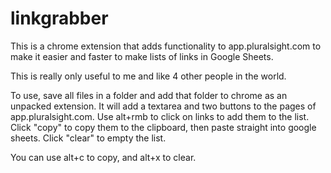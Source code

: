 # linkgrabber
This is a chrome extension that adds functionality to app.pluralsight.com to make it easier and faster to make lists of links in Google Sheets. 

This is really only useful to me and like 4 other people in the world. 

To use, save all files in a folder and add that folder to chrome as an unpacked extension. 
It will add a textarea and two buttons to the pages of app.pluralsight.com. Use alt+rmb to click on links to add them to the list. 
Click "copy" to copy them to the clipboard, then paste straight into google sheets. 
Click "clear" to empty the list. 

You can use alt+c to copy, and alt+x to clear. 


